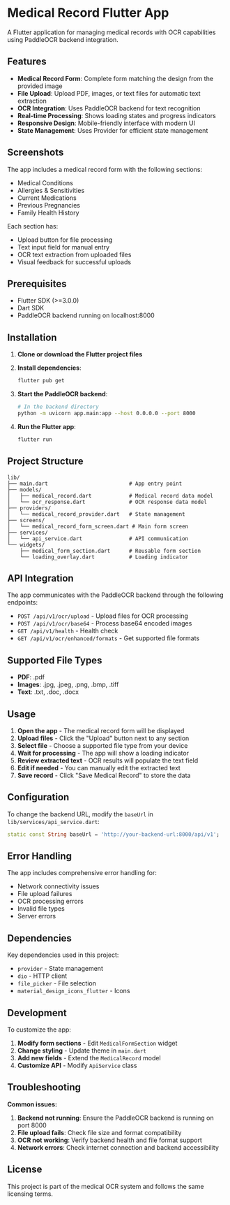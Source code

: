 # Medical Record Flutter App

A Flutter application for managing medical records with OCR capabilities using PaddleOCR backend integration.

## Features

- **Medical Record Form**: Complete form matching the design from the provided image
- **File Upload**: Upload PDF, images, or text files for automatic text extraction
- **OCR Integration**: Uses PaddleOCR backend for text recognition
- **Real-time Processing**: Shows loading states and progress indicators
- **Responsive Design**: Mobile-friendly interface with modern UI
- **State Management**: Uses Provider for efficient state management

## Screenshots

The app includes a medical record form with the following sections:
- Medical Conditions
- Allergies & Sensitivities  
- Current Medications
- Previous Pregnancies
- Family Health History

Each section has:
- Upload button for file processing
- Text input field for manual entry
- OCR text extraction from uploaded files
- Visual feedback for successful uploads

## Prerequisites

- Flutter SDK (>=3.0.0)
- Dart SDK
- PaddleOCR backend running on localhost:8000

## Installation

1. **Clone or download the Flutter project files**

2. **Install dependencies**:
   ```bash
   flutter pub get
   ```

3. **Start the PaddleOCR backend**:
   ```bash
   # In the backend directory
   python -m uvicorn app.main:app --host 0.0.0.0 --port 8000
   ```

4. **Run the Flutter app**:
   ```bash
   flutter run
   ```

## Project Structure

```
lib/
├── main.dart                          # App entry point
├── models/
│   ├── medical_record.dart            # Medical record data model
│   └── ocr_response.dart              # OCR response data model
├── providers/
│   └── medical_record_provider.dart   # State management
├── screens/
│   └── medical_record_form_screen.dart # Main form screen
├── services/
│   └── api_service.dart               # API communication
└── widgets/
    ├── medical_form_section.dart      # Reusable form section
    └── loading_overlay.dart           # Loading indicator
```

## API Integration

The app communicates with the PaddleOCR backend through the following endpoints:

- `POST /api/v1/ocr/upload` - Upload files for OCR processing
- `POST /api/v1/ocr/base64` - Process base64 encoded images
- `GET /api/v1/health` - Health check
- `GET /api/v1/ocr/enhanced/formats` - Get supported file formats

## Supported File Types

- **PDF**: .pdf
- **Images**: .jpg, .jpeg, .png, .bmp, .tiff
- **Text**: .txt, .doc, .docx

## Usage

1. **Open the app** - The medical record form will be displayed
2. **Upload files** - Click the "Upload" button next to any section
3. **Select file** - Choose a supported file type from your device
4. **Wait for processing** - The app will show a loading indicator
5. **Review extracted text** - OCR results will populate the text field
6. **Edit if needed** - You can manually edit the extracted text
7. **Save record** - Click "Save Medical Record" to store the data

## Configuration

To change the backend URL, modify the `baseUrl` in `lib/services/api_service.dart`:

```dart
static const String baseUrl = 'http://your-backend-url:8000/api/v1';
```

## Error Handling

The app includes comprehensive error handling for:
- Network connectivity issues
- File upload failures
- OCR processing errors
- Invalid file types
- Server errors

## Dependencies

Key dependencies used in this project:

- `provider` - State management
- `dio` - HTTP client
- `file_picker` - File selection
- `material_design_icons_flutter` - Icons

## Development

To customize the app:

1. **Modify form sections** - Edit `MedicalFormSection` widget
2. **Change styling** - Update theme in `main.dart`
3. **Add new fields** - Extend the `MedicalRecord` model
4. **Customize API** - Modify `ApiService` class

## Troubleshooting

**Common issues:**

1. **Backend not running**: Ensure the PaddleOCR backend is running on port 8000
2. **File upload fails**: Check file size and format compatibility
3. **OCR not working**: Verify backend health and file format support
4. **Network errors**: Check internet connection and backend accessibility

## License

This project is part of the medical OCR system and follows the same licensing terms.
